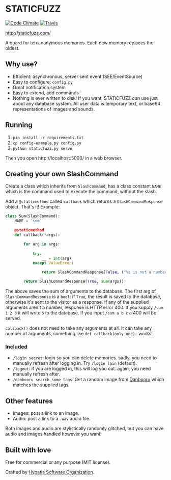 # STATICFUZZ

[![Code Climate](https://img.shields.io/codeclimate/github/hypatia-software-org/staticfuzz.svg)]()
[![Travis](https://img.shields.io/travis/hypatia-software-org/staticfuzz.svg)]()

http://staticfuzz.com/

A board for ten anonymous memories. Each new memory replaces the oldest. 

## Why use?

  * Efficient: asynchronous, server sent event (SEE/EventSource)
  * Easy to configure: `config.py`
  * Great notification system
  * Easy to extend, add commands
  * Nothing is ever written to disk! If you want, STATICFUZZ *can*
    use just about any database system. All user data is temporary
    text, or base64 representations of images and sounds.

## Running

  1. `pip install -r requirements.txt`
  2. `cp config-example.py config.py`
  2. `python staticfuzz.py serve`

Then you open http://localhost:5000/ in a web browser.

## Creating your own SlashCommand

Create a class which inherits from `SlashCommand`, has a class constant
`NAME` which is the command used to execute the command, without the slash.

Add a `@staticmethod` called `callback` which returns a `SlashCommandResponse`
object. That's it! Example:

```python
class Sum(SlashCommand):
    NAME = 'sum`

    @staticmethod
    def callback(*args):

        for arg in args:
            
            try:
                __ = int(arg)
            except ValueError:

                return SlashCommandResponse(False, ("%s is not a number!" % arg, 400))

        return SlashCommandResponse(True, sum(args))
```

The above saves the sum of arguments to the database. The first arg of
`SlashCommandResponse` is a `bool`: if `True`, the result is saved to
the database, otherwise it's sent to the visitor as a response. If any
of the supplied arguments aren't a number, response is HTTP error 400.
If you supply `/sum 1 2 3` it will write `6` to the database. If you
input `/sum a b c` a 400 will be served.

`callback()` does not need to take any arguments at all. It can take any
number of arguments, something like `def callback(only_one):` works!

### Included

  * `/login secret`: login so you can delete memories. sadly, you need to
    manually refresh after logging in. Try `/login lain` (default).
  * `/logout`: if you are logged in, this will log you out. again, you need
    manually refresh after.
  * `/danbooru search some tags`: Get a random image from
    [Danbooru](http://danbooru.donmai.us/) which matches the supplied tags.

## Other features

  * Images: post a link to an image.
  * Audio: post a link to a `.wav` audio file.

Both images and audio are stylistically randomly glitched, but you can
have audio and images handled however you want!

## Built with love

Free for commercial or any purpose (MIT license).

Crafted by [Hypatia Software Organization](http://hypatia.software/).
